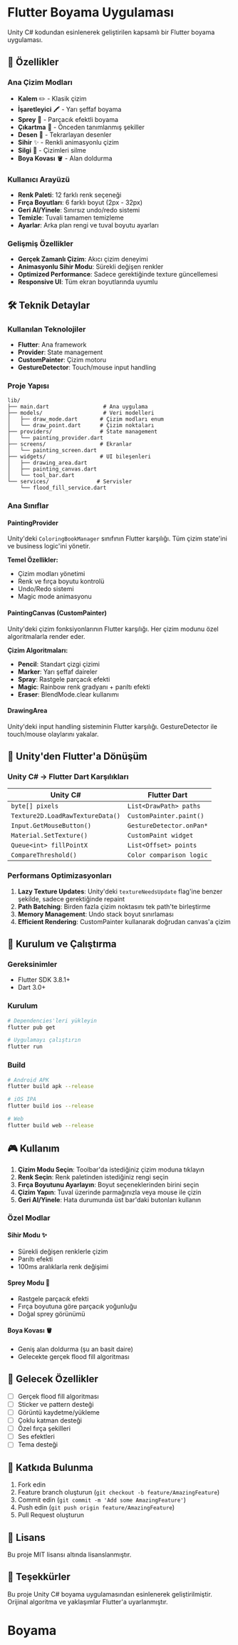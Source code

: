 # Flutter Boyama Uygulaması

Unity C# kodundan esinlenerek geliştirilen kapsamlı bir Flutter boyama uygulaması.

## 🎨 Özellikler

### Ana Çizim Modları
- **Kalem** ✏️ - Klasik çizim
- **İşaretleyici** 🖍️ - Yarı şeffaf boyama
- **Sprey** 🎨 - Parçacık efektli boyama
- **Çıkartma** 🌟 - Önceden tanımlanmış şekiller
- **Desen** 🔲 - Tekrarlayan desenler
- **Sihir** ✨ - Renkli animasyonlu çizim
- **Silgi** 🧽 - Çizimleri silme
- **Boya Kovası** 🪣 - Alan doldurma

### Kullanıcı Arayüzü
- **Renk Paleti**: 12 farklı renk seçeneği
- **Fırça Boyutları**: 6 farklı boyut (2px - 32px)
- **Geri Al/Yinele**: Sınırsız undo/redo sistemi
- **Temizle**: Tuvali tamamen temizleme
- **Ayarlar**: Arka plan rengi ve tuval boyutu ayarları

### Gelişmiş Özellikler
- **Gerçek Zamanlı Çizim**: Akıcı çizim deneyimi
- **Animasyonlu Sihir Modu**: Sürekli değişen renkler
- **Optimized Performance**: Sadece gerektiğinde texture güncellemesi
- **Responsive UI**: Tüm ekran boyutlarında uyumlu

## 🛠️ Teknik Detaylar

### Kullanılan Teknolojiler
- **Flutter**: Ana framework
- **Provider**: State management
- **CustomPainter**: Çizim motoru
- **GestureDetector**: Touch/mouse input handling

### Proje Yapısı
```
lib/
├── main.dart                 # Ana uygulama
├── models/                   # Veri modelleri
│   ├── draw_mode.dart       # Çizim modları enum
│   └── draw_point.dart      # Çizim noktaları
├── providers/               # State management
│   └── painting_provider.dart
├── screens/                 # Ekranlar
│   └── painting_screen.dart
├── widgets/                 # UI bileşenleri
│   ├── drawing_area.dart
│   ├── painting_canvas.dart
│   └── tool_bar.dart
└── services/               # Servisler
    └── flood_fill_service.dart
```

### Ana Sınıflar

#### PaintingProvider
Unity'deki `ColoringBookManager` sınıfının Flutter karşılığı. Tüm çizim state'ini ve business logic'ini yönetir.

**Temel Özellikler:**
- Çizim modları yönetimi
- Renk ve fırça boyutu kontrolü
- Undo/Redo sistemi
- Magic mode animasyonu

#### PaintingCanvas (CustomPainter)
Unity'deki çizim fonksiyonlarının Flutter karşılığı. Her çizim modunu özel algoritmalarla render eder.

**Çizim Algoritmaları:**
- **Pencil**: Standart çizgi çizimi
- **Marker**: Yarı şeffaf daireler
- **Spray**: Rastgele parçacık efekti
- **Magic**: Rainbow renk gradyanı + parıltı efekti
- **Eraser**: BlendMode.clear kullanımı

#### DrawingArea
Unity'deki input handling sisteminin Flutter karşılığı. GestureDetector ile touch/mouse olaylarını yakalar.

## 🎯 Unity'den Flutter'a Dönüşüm

### Unity C# → Flutter Dart Karşılıkları

| Unity C# | Flutter Dart |
|----------|--------------|
| `byte[] pixels` | `List<DrawPath> paths` |
| `Texture2D.LoadRawTextureData()` | `CustomPainter.paint()` |
| `Input.GetMouseButton()` | `GestureDetector.onPan*` |
| `Material.SetTexture()` | `CustomPaint widget` |
| `Queue<int> fillPointX` | `List<Offset> points` |
| `CompareThreshold()` | `Color comparison logic` |

### Performans Optimizasyonları

1. **Lazy Texture Updates**: Unity'deki `textureNeedsUpdate` flag'ine benzer şekilde, sadece gerektiğinde repaint
2. **Path Batching**: Birden fazla çizim noktasını tek path'te birleştirme
3. **Memory Management**: Undo stack boyut sınırlaması
4. **Efficient Rendering**: CustomPainter kullanarak doğrudan canvas'a çizim

## 🚀 Kurulum ve Çalıştırma

### Gereksinimler
- Flutter SDK 3.8.1+
- Dart 3.0+

### Kurulum
```bash
# Dependencies'leri yükleyin
flutter pub get

# Uygulamayı çalıştırın
flutter run
```

### Build
```bash
# Android APK
flutter build apk --release

# iOS IPA
flutter build ios --release

# Web
flutter build web --release
```

## 🎮 Kullanım

1. **Çizim Modu Seçin**: Toolbar'da istediğiniz çizim moduna tıklayın
2. **Renk Seçin**: Renk paletinden istediğiniz rengi seçin
3. **Fırça Boyutunu Ayarlayın**: Boyut seçeneklerinden birini seçin
4. **Çizim Yapın**: Tuval üzerinde parmağınızla veya mouse ile çizin
5. **Geri Al/Yinele**: Hata durumunda üst bar'daki butonları kullanın

### Özel Modlar

#### Sihir Modu ✨
- Sürekli değişen renklerle çizim
- Parıltı efekti
- 100ms aralıklarla renk değişimi

#### Sprey Modu 🎨
- Rastgele parçacık efekti
- Fırça boyutuna göre parçacık yoğunluğu
- Doğal sprey görünümü

#### Boya Kovası 🪣
- Geniş alan doldurma (şu an basit daire)
- Gelecekte gerçek flood fill algoritması

## 🔧 Gelecek Özellikler

- [ ] Gerçek flood fill algoritması
- [ ] Sticker ve pattern desteği
- [ ] Görüntü kaydetme/yükleme
- [ ] Çoklu katman desteği
- [ ] Özel fırça şekilleri
- [ ] Ses efektleri
- [ ] Tema desteği

## 🤝 Katkıda Bulunma

1. Fork edin
2. Feature branch oluşturun (`git checkout -b feature/AmazingFeature`)
3. Commit edin (`git commit -m 'Add some AmazingFeature'`)
4. Push edin (`git push origin feature/AmazingFeature`)
5. Pull Request oluşturun

## 📝 Lisans

Bu proje MIT lisansı altında lisanslanmıştır.

## 🙏 Teşekkürler

Bu proje Unity C# boyama uygulamasından esinlenerek geliştirilmiştir. Orijinal algoritma ve yaklaşımlar Flutter'a uyarlanmıştır.
# Boyama
